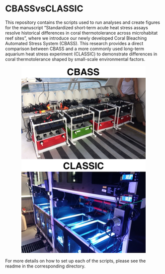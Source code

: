 # CBASSvsCLASSIC
This repository contains the scripts used to run analyses and create figures for the manuscript “Standardized short‐term acute heat stress assays resolve historical differences in coral thermotolerance across microhabitat reef sites”, where we introduce our newly developed Coral Bleaching Automated Stress System (CBASS). This research provides a direct comparison between CBASS and a more commonly used  long-term aquarium heat stress experiment (CLASSIC) to demonstrate differences in coral thermotolerance shaped by small-scale environmental factors.

<p align="middle"> 
<img src="CBASS_vs_CLASSIC/cbass_small.jpg" width="400"/> <img src="CBASS_vs_CLASSIC/classic_small.jpg" width="400"/>
</p>

For more details on how to set up each of the scripts, please see the readme in the corresponding directory.
